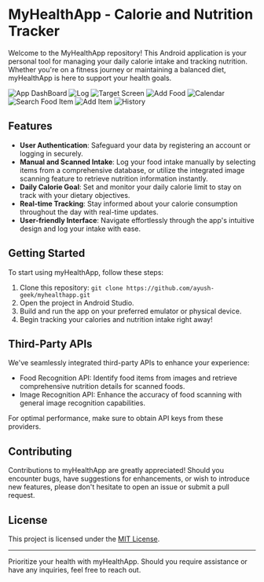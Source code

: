 # MyHealthApp - Calorie and Nutrition Tracker

Welcome to the MyHealthApp repository! This Android application is your personal tool for managing your daily calorie intake and tracking nutrition. Whether you're on a fitness journey or maintaining a balanced diet, myHealthApp is here to support your health goals.

![App DashBoard](dashboard.png)
![Log ](Log.jpg)
![Target Screen](target.jpg)
![Add Food](add1.jpg)
![Calendar](Calendar.jpg)
![Search Food Item](add2.jpg)
![Add Item](add3.jpg)
![History](history.jpg)

## Features

- **User Authentication**: Safeguard your data by registering an account or logging in securely.
- **Manual and Scanned Intake**: Log your food intake manually by selecting items from a comprehensive database, or utilize the integrated image scanning feature to retrieve nutrition information instantly.
- **Daily Calorie Goal**: Set and monitor your daily calorie limit to stay on track with your dietary objectives.
- **Real-time Tracking**: Stay informed about your calorie consumption throughout the day with real-time updates.
- **User-friendly Interface**: Navigate effortlessly through the app's intuitive design and log your intake with ease.

## Getting Started

To start using myHealthApp, follow these steps:

1. Clone this repository: `git clone https://github.com/ayush-geek/myhealthapp.git`
2. Open the project in Android Studio.
3. Build and run the app on your preferred emulator or physical device.
4. Begin tracking your calories and nutrition intake right away!

## Third-Party APIs

We've seamlessly integrated third-party APIs to enhance your experience:
- Food Recognition API: Identify food items from images and retrieve comprehensive nutrition details for scanned foods.
- Image Recognition API: Enhance the accuracy of food scanning with general image recognition capabilities.

For optimal performance, make sure to obtain API keys from these providers.

## Contributing

Contributions to myHealthApp are greatly appreciated! Should you encounter bugs, have suggestions for enhancements, or wish to introduce new features, please don't hesitate to open an issue or submit a pull request.

## License

This project is licensed under the [MIT License](LICENSE).

---

Prioritize your health with myHealthApp. Should you require assistance or have any inquiries, feel free to reach out.
